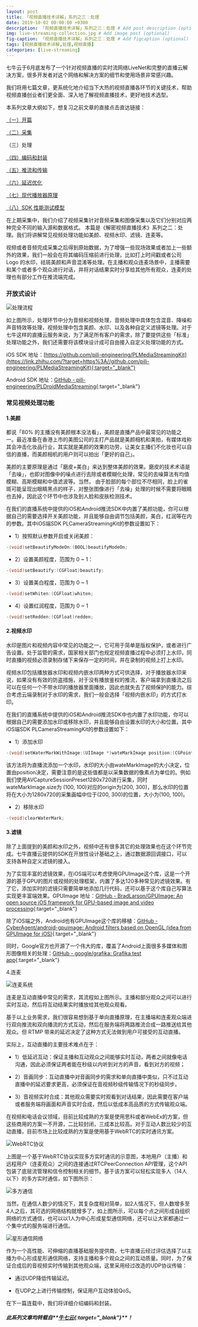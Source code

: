 ```yaml
---
layout: post
title: 「视频直播技术详解」系列之三：处理
date: 2019-10-02 00:00:00 +0300
description: 「视频直播技术详解」系列之三：处理 # Add post description (optional)
img: live-streaming-collection.jpg # Add image post (optional)
fig-caption: 「视频直播技术详解」系列之三：处理 # Add figcaption (optional)
tags: [视频直播技术详解,处理,视频直播]
categories: [live-streaming]
---
```


七牛云于6月底发布了一个针对视频直播的实时流网络LiveNet和完整的直播云解决方案，很多开发者对这个网络和解决方案的细节<!--more-->和使用场景非常感兴趣。

我们将用七篇文章，更系统化地介绍当下大热的视频直播各环节的关键技术，帮助视频直播创业者们更全面、深入地了解视频直播技术，更好地技术选型。

本系列文章大纲如下，想复习之前文章的直接点击直达链接：

[（一）开篇](https://wowfrank.github.io/live-streaming-opening/)

[（二）采集](https://wowfrank.github.io/live-streaming-collection/)

（三）处理

[（四）编码和封装](https://wowfrank.github.io/live-streaming-code-and-encapsulation/)

[（五）推流和传输](https://wowfrank.github.io/live-streaming-push-and-transport/)

[（六）延迟优化](https://wowfrank.github.io/live-streaming-optimize-latency/)

[（七）现代播放器原理](https://wowfrank.github.io/live-streaming-theory-of-modern-player/)

[（八）SDK 性能测试模型](https://wowfrank.github.io/live-streaming-model-of-sdk-testing/)

在上期采集中，我们介绍了视频采集针对音频采集和图像采集以及它们分别对应两种完全不同的输入源和数据格式。 本篇是《解密视频直播技术》系列之二：处理。我们将讲解常见视频处理功能如美颜、视频水印、滤镜、连麦等。

视频或者音频完成采集之后得到原始数据，为了增强一些现场效果或者加上一些额外的效果，我们一般会在将其编码压缩前进行处理，比如打上时间戳或者公司 Logo 的水印，祛斑美颜和声音混淆等处理。在主播和观众连麦场景中，主播需要和某个或者多个观众进行对话，并将对话结果实时分享给其他所有观众，连麦的处理也有部分工作在推流端完成。


### **开放式设计**

![处理流程]({{site.baseurl}}/assets/img/live-streaming-proceed-1.png)

如上图所示，处理环节中分为音频和视频处理，音频处理中具体包含混音、降噪和声音特效等处理，视频处理中包含美颜、水印、以及各种自定义滤镜等处理。对于七牛这样的直播云服务来说，为了满足所有客户的需求，除了要提供这些「标准」处理功能之外，我们还需要将该模块设计成可自由接入自定义处理功能的方式。

iOS SDK 地址：[https://github.com/pili-engineering/PLMediaStreamingKit](https://link.zhihu.com/?target=https%3A//github.com/pili-engineering/PLMediaStreamingKit){:target="_blank"}

Android SDK 地址：[GitHub - pili-engineering/PLDroidMediaStreaming](https://link.zhihu.com/?target=https%3A//github.com/pili-engineering/PLDroidMediaStreaming){:target="_blank"}

### **常见视频处理功能**

#### **1.美颜**

都说「80% 的主播没有美颜根本没法看」，美颜是直播产品中最常见的功能之一。最近准备在香港上市的美图公司的主打产品就是美颜相机和美拍，有媒体戏称其会冲击化妆品行业，其实就是美颜的效果的功劳，让美女主播们不化妆也可以自信的直播，而美颜相机的用户则可以拍出「更好的自己」。

美颜的主要原理是通过「磨皮+美白」来达到整体美颜的效果。磨皮的技术术语是「去噪」，也即对图像中的噪点进行去除或者模糊化处理，常见的去噪算法有均值模糊、高斯模糊和中值滤波等。当然， 由于脸部的每个部位不尽相同，脸上的雀斑可能呈现出眼睛黑点的样子，对整张图像进行「去噪」处理的时候不需要将眼睛也去掉，因此这个环节中也涉及到人脸和皮肤检测技术。

在我们的直播系统中提供的iOS和Android推流SDK中内置了美颜功能，你可以根据自己的需要选择开关美颜功能，并且能够自由调节包括美颜，美白，红润等在内的参数。其中iOS端SDK PLCameraStreamingKit的参数设置如下：

* 1）按照默认参数开启或关闭美颜：

```java
-(void)setBeautifyModeOn:(BOOL)beautifyModeOn;
```

* 2）设置美颜程度，范围为 0 ~ 1：

```java
-(void)setBeautify:(CGFloat)beautify;
```

* 3）设置美白程度，范围为 0 ~ 1

```java
-(void)setWhiten:(CGFloat)whiten;
```

* 4）设置红润程度，范围为 0 ~ 1
```java
-(void)setRedden:(CGFloat)redden;
```

#### **2.视频水印**

水印是图片和视频内容中常见的功能之一，它可用于简单是版权保护，或者进行广告设置。处于监管的需求，国家相关部门也规定视频直播过程中必须打上水印，同时直播的视频必须录制存储下来保存一定的时间，并在录制的视频上打上水印。

视频水印包括播放器水印和视频内嵌水印两种方式可供选择，对于播放器水印来说，如果没有有效的防盗措施，对于没有播放鉴权的推流，客户端拿到直播流之后可以在任何一个不带水印的播放器里面播放，因此也就失去了视频保护的能力。综合考虑云端录制对于水印的需求，我们一般会选择「视频内嵌水印」的方式打水印。

在我们的直播系统中提供的iOS和Android推流SDK中也内置了水印功能，你可以根据自己的需要添加水印或移除水印，并且能够自由设置水印的大小和位置。其中iOS端SDK PLCameraStreamingKit的参数设置如下：

* 1）添加水印

```java
-(void)setWaterMarkWithImage:(UIImage *)wateMarkImage position:(CGPoint)position;
```

该方法将为直播流添加一个水印，水印的大小由wateMarkImage的大小决定，位置由position决定，需要注意的是这些值都是以采集数据的像素点为单位的。例如我们使用AVCaptureSessionPreset1280x720进行采集，同时wateMarkImage.size为 (100, 100)对应的origin为(200, 300)，那么水印的位置将在大小为1280x720的采集画幅中位于(200, 300)的位置，大小为(100, 100)。

* 2）移除水印

```java
-(void)clearWaterMark;
```

#### **3.滤镜**

除了上面提到的美颜和水印之外，视频中还有很多其它的处理效果也在这个环节完成。七牛直播云提供的SDK在开放性设计基础之上，通过数据源回调接口，可以支持各种自定义滤镜的接入。

为了实现丰富的滤镜效果，在iOS端可以考虑使用GPUImage这个库，这是一个开源的基于GPU的图片或视频的处理框架，内置了多达120多种常见的滤镜效果。有了它，添加实时的滤镜只需要简单地添加几行代码，还可以基于这个库自己写算法实现更丰富端效果。GPUImage 地址：[GitHub - BradLarson/GPUImage: An open source iOS framework for GPU-based image and video processing](https://link.zhihu.com/?target=https%3A//github.com/BradLarson/GPUImage){:target="_blank"}

除了iOS端之外，Android也有GPUImage这个库的移植：[GitHub - CyberAgent/android-gpuimage: Android filters based on OpenGL (idea from GPUImage for iOS)](https://link.zhihu.com/?target=https%3A//github.com/CyberAgent/android-gpuimage){:target="_blank"}

同时，Google官方也开源了一个伟大的库，覆盖了Android上面很多多媒体和图形图像相关的处理：[GitHub - google/grafika: Grafika test app](https://link.zhihu.com/?target=https%3A//github.com/google/grafika){:target="_blank"}

4.连麦

![连麦系统]({{site.baseurl}}/assets/img/live-streaming-proceed-2.jpg)

连麦是互动直播中常见的需求，其流程如上图所示。主播和部分观众之间可以进行实时互动，然后将互动结果实时播放给其他观众观看。

基于以上业务需求，我们很容易想到基于单向直播原理，在主播端和连麦观众端进行双向推流和双向播流的方式互动，然后在服务端将两路推流合成一路推送给其他观众。但 RTMP 带来的延迟决定了这种方式无法做到用户可接受的互动直播。

实际上，互动直播的主要技术难点在于：
* 1）低延迟互动：保证主播和互动观众之间能够实时互动，两者之间就像电话沟通，因此必须保证两者能在秒级以内听到对方的声音，看到对方的视频；

* 2）音画同步：互动直播中对音画同步的需求和单向直播中类似，只不过互动直播中的延迟要求更高，必须保证在音视频秒级传输情况下的秒级同步。

* 3）音视频实时合成：其他观众需要实时观看到对话结果，因此需要在客户端或者服务端将画面和声音实时合成，然后以低成本高品质的方式传输观众端。

在视频和电话会议领域，目前比较成熟的方案是使用思科或者WebEx的方案，但这些商用的方案一不开源，二比较封闭，三成本比较高。对于互动人数比较少的互动直播，目前市场上比较成熟的方案是使用基于WebRTC的实时通讯方案。

![WebRTC协议]({{site.baseurl}}/assets/img/live-streaming-proceed-3.png)

上图是一个基于WebRTC协议实现多方实时通讯的示意图，本地用户（主播）和远程用户（连麦观众）之间的连接通过RTCPeerConnection API管理，这个API包装了底层流管理和信令控制相关的细节。基于该方案可以轻松实现多人（14人以下）的多方实时通信，如下图所示：

![多方通信]({{site.baseurl}}/assets/img/live-streaming-proceed-4.png)

当然，在通信人数少的情况下，其复杂度相对简单，如2人情况下。但人数增多至4人之后，其可选的网络结构就增多了，如上图所示，可以每个点之间形成自组织网络的方式通信，也可以以1人为中心形成星型通信网络，还可以让大家都通过一个集中式的服务端进行通信。

![星形通信网络]({{site.baseurl}}/assets/img/live-streaming-proceed-5.png)

作为一个高性能、可伸缩的直播基础服务提供商，七牛直播云经过评估选择了以主播为中心形成星形通信网络，支持主播和多个观众之间的互动质量。同时，为了保证合成后的音视频实时传输到其他观众端，这里采用经过改造的UDP协议传输：

* 通过UDP降低传输延迟。

* 在UDP之上进行传输控制，保证用户互动体验QoS。

在下一篇连载中，我们将详细介绍编码和封装。

##### 此系列文章均转载自**[牛七云](https://www.qiniu.com/){:target="_blank"}**！